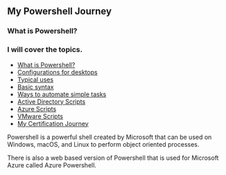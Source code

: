 ## My Powershell Journey
### What is Powershell?

### I will cover the topics.
- [What is Powershell?](what-is-powershell.md)
- [Configurations for desktops](configurations.md)
- [Typical uses](typical-uses.md)
- [Basic syntax](basic-syntax.md)
- [Ways to automate simple tasks](automation.md)
- [Active Directory Scripts](ad-scripts.md)
- [Azure Scripts](azure-scripts.md)
- [VMware Scripts](vmware-scripts.md)
- [My Certification Journey](certifications.md)

Powershell is a powerful shell created by Microsoft that can be used on Windows, macOS, and Linux to perform object oriented processes. 

There is also a web based version of Powershell that is used for Microsoft Azure called Azure Powershell. 